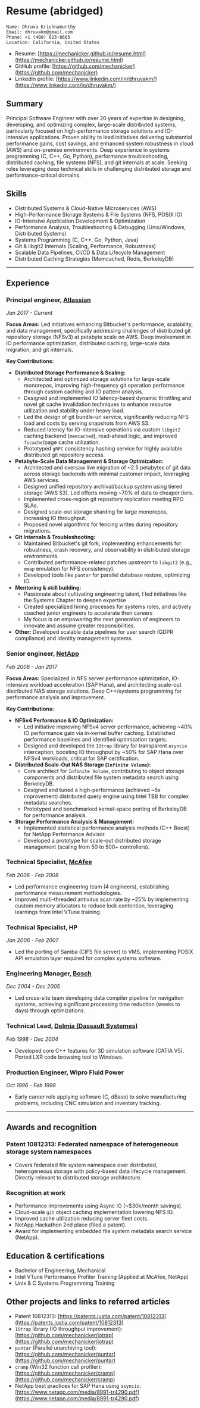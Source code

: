 # Resume (abridged)

```
Name: Dhruva Krishnamurthy
Email: dhruvakm@gmail.com
Phone: +1 (408) 623-0605
Location: California, United States
```

- Resume: [https://mechanicker.github.io/resume.html](https://mechanicker.github.io/resume.html)
- GitHub profile: [https://github.com/mechanicker](https://github.com/mechanicker)
- LinkedIn profile: [https://www.linkedin.com/in/dhruvakm/](https://www.linkedin.com/in/dhruvakm/)

## Summary

Principal Software Engineer with over 20 years of expertise in designing, developing, and optimizing complex, large-scale distributed systems, particularly focused on high-performance storage solutions and IO-intensive applications. Proven ability to lead initiatives delivering substantial performance gains, cost savings, and enhanced system robustness in cloud (AWS) and on-premise environments. Deep experience in systems programming (C, C++, Go, Python), performance troubleshooting, distributed caching, file systems (NFS), and git internals at scale. Seeking roles leveraging deep technical skills in challenging distributed storage and performance-critical domains.

## Skills

- Distributed Systems & Cloud-Native Microservices (AWS)
- High-Performance Storage Systems & File Systems (NFS, POSIX IO)
- IO-Intensive Application Development & Optimization
- Performance Analysis, Troubleshooting & Debugging (Unix/Windows, Distributed Systems)
- Systems Programming (C, C++, Go, Python, Java)
- Git & libgit2 Internals (Scaling, Performance, Robustness)
- Scalable Data Pipelines, CI/CD & Data Lifecycle Management
- Distributed Caching Strategies (Memcached, Redis, BerkeleyDB)

------

## Experience

### Principal engineer, [Atlassian](https://www.atlassian.com/)
*Jan 2017 - Current*

**Focus Areas:** Led initiatives enhancing Bitbucket's performance, scalability, and data management, specifically addressing challenges of distributed git repository storage (NFSv3) at petabyte scale on AWS. Deep involvement in IO performance optimization, distributed caching, large-scale data migration, and git internals.

**Key Contributions:**

* **Distributed Storage Performance & Scaling:**
    * Architected and optimized storage solutions for large-scale monorepos, improving high-frequency git operation performance through custom caching and IO pattern analysis.
    * Designed and implemented IO latency-based dynamic throttling and novel git cache invalidation techniques to enhance resource utilization and stability under heavy load.
    * Led the design of git bundle-uri service, significantly reducing NFS load and costs by serving snapshots from AWS S3.
    * Reduced latency for IO-intensive operations via custom `libgit2` caching backend (`memcached`), read-ahead logic, and improved `fscache`/page cache utilization.
    * Prototyped `gRPC` consistency hashing service for highly available distributed git repository access.
* **Petabyte-Scale Data Management & Storage Optimization:**
    * Architected and oversaw live migration of ~2.5 petabytes of git data across storage backends with minimal customer impact, leveraging AWS services.
    * Designed unified repository archival/backup system using tiered storage (AWS S3). Led efforts moving ~70% of data to cheaper tiers.
    * Implemented cross-region git repository replication meeting RPO SLAs.
    * Designed scale-out storage sharding for large monorepos, increasing IO throughput.
    * Proposed novel algorithms for fencing writes during repository migrations.
* **Git Internals & Troubleshooting:**
    * Maintained Bitbucket's git fork, implementing enhancements for robustness, crash recovery, and observability in distributed storage environments.
    * Contributed performance-related patches upstream to `libgit2` (e.g., `mmap` emulation for NFS consistency).
    * Developed tools like `puntar` for parallel database restore, optimizing IO.
* **Mentoring & skill building:**
    * Passionate about cultivating engineering talent, I led initiatives like the Systems Chapter to deepen expertise
    * Created specialized hiring processes for systems roles, and actively coached junior engineers to accelerate their careers
    * My focus is on empowering the next generation of engineers to innovate and assume greater responsibilities.
* **Other:** Developed scalable data pipelines for user search (GDPR compliance) and identity management systems.

### Senior engineer, [NetApp](http://netapp.com)

*Feb 2008 - Jan 2017*

**Focus Areas:** Specialized in NFS server performance optimization, IO-intensive workload acceleration (SAP Hana), and architecting scale-out distributed NAS storage solutions. Deep C++/systems programming for performance analysis and improvement.

**Key Contributions:**

* **NFSv4 Performance & IO Optimization:**
    * Led initiative improving NFSv4 server performance, achieving ~40% IO performance gain via in-kernel buffer caching. Established performance baselines and identified optimization targets.
    * Designed and developed the `IOtrap` library for transparent `asyncio` interception, boosting IO throughput by ~50% for SAP Hana over NFSv4 workloads, critical for SAP certification.
* **Distributed Scale-Out NAS Storage (`Infinite Volume`):**
    * Core architect for `Infinite Volume`, contributing to object storage components and distributed file system metadata search using BerkeleyDB.
    * Designed and tuned a high-performance (achieved ~5x improvement) distributed query engine using Intel TBB for complex metadata searches.
    * Prototyped and benchmarked kernel-space porting of BerkeleyDB for performance analysis.
* **Storage Performance Analysis & Management:**
    * Implemented statistical performance analysis methods (C++ Boost) for NetApp Performance Advisor.
    * Developed a prototype for scale-out distributed storage management (scaling from 50 to 500+ controllers).

### Technical Specialist, [McAfee](http://mcafee.com)

*Feb 2006 - Feb 2008*

* Led performance engineering team (4 engineers), establishing performance measurement methodologies.
* Improved multi-threaded antivirus scan rate by ~25% by implementing custom memory allocators to reduce lock contention, leveraging learnings from Intel VTune training.

### Technical Specialist, HP

*Jan 2006 - Feb 2007*

* Led the porting of Samba (CIFS file server) to VMS, implementing POSIX API emulation layer required for complex systems software.

### Engineering Manager, [Bosch](https://www.bosch.com)

*Dec 2004 - Dec 2005*

* Led cross-site team developing data compiler pipeline for navigation systems, achieving significant processing time reduction (weeks to days) through optimizations.

### Technical Lead, [Delmia (Dassault Systemes)](http://3ds.com)

*Feb 1998 - Dec 2004*

* Developed core C++ features for 3D simulation software (CATIA V5). Ported LXR code browsing tool to Windows.

### Production Engineer, Wipro Fluid Power

*Oct 1996 - Feb 1998*

* Early career role applying software (C, dBase) to solve manufacturing problems, including CNC simulation and inventory tracking.

------

## Awards and recognition

### Patent 10812313: Federated namespace of heterogeneous storage system namespaces
* Covers federated file system namespace over distributed, heterogeneous storage with policy-based data lifecycle management. Directly relevant to distributed storage architecture.

### Recognition at work

* Performance improvements using Async IO (~$30k/month savings).
* Cloud-scale `git` object caching implementation lowering NFS IO.
* Improved cache utilization reducing server fleet costs.
* NetApp Hackathon 2nd place (filed a patent).
* Award for implementing embedded file system metadata search service (NetApp).

## Education & certifications

* Bachelor of Engineering, Mechanical
* Intel VTune Performance Profiler Training (Applied at McAfee, NetApp)
* Unix & C Systems Programming Training

## Other projects and links to referred articles

* Patent 10812313: [https://patents.justia.com/patent/10812313](https://patents.justia.com/patent/10812313)
* `IOtrap` library (IO throughput improvement): [https://github.com/mechanicker/iotrap](https://github.com/mechanicker/iotrap)
* `puntar` (Parallel unarchiving tool): [https://github.com/mechanicker/puntar](https://github.com/mechanicker/puntar)
* `cramp` (Win32 function call profiler): [https://github.com/mechanicker/cramp](https://github.com/mechanicker/cramp)
* NetApp best practices for SAP Hana using `asyncio`: [https://www.netapp.com/media/8991-tr4290.pdf](https://www.netapp.com/media/8991-tr4290.pdf)
